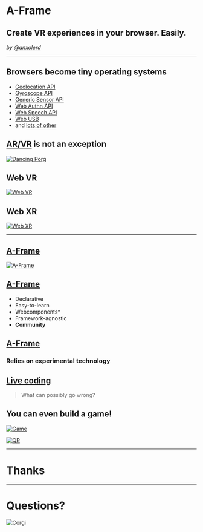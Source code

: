 # A-Frame
## Create VR experiences in your browser. Easily.

_by [@anxolerd](https://github.com/anxolerd)_

-----

## Browsers become tiny operating systems

- [Geolocation API](https://www.w3.org/TR/geolocation-API/)
- [Gyroscope API](https://www.w3.org/TR/2018/CR-gyroscope-20180320/)
- [Generic Sensor API](https://www.w3.org/TR/2018/CR-generic-sensor-20180320/)
- [Web Authn API](https://www.w3.org/TR/2018/CR-webauthn-20180320/)
- [Web Speech API](https://w3c.github.io/speech-api/webspeechapi.html)
- [Web USB](https://wicg.github.io/webusb/)
- and [lots of other](https://www.w3.org/)

>>>>>

## [AR/VR](https://github.com/immersive-web/webxr) is not an exception

[![Dancing Porg](images/dancing-porg.png)](https://twitter.com/mrdoob/status/959598778662531072)

>>>>>

## Web VR

[![Web VR](images/webvr.info.png)](https://webvr.info)

>>>>>

## Web XR

[![Web XR](images/immersive-web.png)](https://github.com/immersive-web/)

-----

## [A-Frame](https://aframe.io)

[![A-Frame](images/aframe.io.png)](https://aframe.io)

>>>>>

## [A-Frame](https://aframe.io)

<ul>
  <li class="fragment">Declarative</li>
  <li class="fragment">Easy-to-learn</li>
  <li class="fragment">Webcomponents*</li>
  <li class="fragment">Framework-agnostic</li>
  <li class="fragment"><b>Community</b></li>
</ul>

>>>>>

## [A-Frame](https://aframe.io)
### Relies on experimental technology

>>>>>

## [Live coding](https://glitch.com/~dust-chanter)

> What can possibly go wrong?

>>>>>

## You can even build a game!

[![Game](images/shoot-those-boxes.png)](https://glitch.com/~shoot-those-boxes)

>>>>>

[![QR](images/shoot-those-boxes-qr.png)](https://shoot-those-boxes.glitch.me)

-----

# Thanks

-----

# Questions?

![Corgi](images/corgi.gif)
